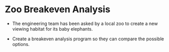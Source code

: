 # Zoo Breakeven Analysis
 + The engineering team has been asked by a local zoo to create a new viewing habitat for its baby elephants.

 + Create a breakeven analysis program so they can compare the possible options.
